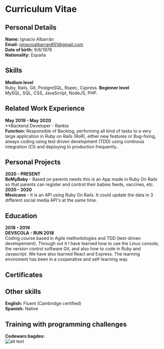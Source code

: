 # Curriculum Vitae
## Personal Details
**Name:** Ignacio Albarrán <br>
**Email:** ignacioalbarran851@gmail.com  <br>
**Date of birth:** 9/6/1978  <br>
**Nationality:** España  <br>
## Skills
**Medium level** <br>
Ruby, Rails, Git, PostgreSQL, Rspec, Cypress.
**Beginner level** <br>
MySQL, SQL, CSS, JavaScript, NodeJS, PHP.
## Related Work Experience
**May 2019 - May 2020** <br>
**Backend Developer - Rankia<br>
**Function:** Responsible of Backlog, performing all kind of tasks to a very large application in Ruby on Rails (RoR), either new features or Bug-fixing, always coding using test driven development (TDD) using continous integration (CI) and deploying to production frequently..
## Personal Projects
**2020 - PRESENT** <br>
**BeMyBaby** - Based on parents needs this is an App made in Ruby On Rails so that parents can register and control their babies feeds, vaccines, etc.<br>
**2020 - 2020** <br>
**Mexicano** - It is an API using Ruby On Rails. It could update the data in 3 different social media API's at the same time.
## Education
**2018 - 2019** <br>
**DEVSCOLA - RUN 2018** <br>
Coding course based in Agile methodologies and TDD (test-driven developement). Through out it I have learned how to use the Linux console, the version control software Git, and also how to code in Ruby and Javascript. We have also learned React and Express. The learning enviroment has been in a cooperative and self-learning way.
## Certificates
## Other skills
**English:** Fluent (Cambridge certified) <br>
**Spanish:** Native <br>
## Training with programming challenges
**Codewars bagdes:** <br>
![alt text](https://www.codewars.com/users/Ignatious/badges/large)
